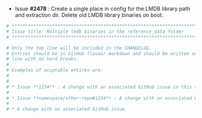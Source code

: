 * Issue **#2478** : Create a single place in config for the LMDB library path and extraction dir. Delete old LMDB library binaries on boot.


```bash
# ********************************************************************************
# Issue title: Multiple lmdb binaries in the reference_data folder
# ********************************************************************************
```

```bash
# Only the top line will be included in the CHANGELOG.
# Entries should be in GitHub flavour markdown and should be written on a single
# line with no hard breaks.
#
# Examples of accptable entires are:
#
#
# * Issue **1234** : A change with an associated GitHub issue in this repository
#
# * Issue **namespace/other-repo#1234** : A change with an associated GitHub issue in another repository
#
# * A change with no associated GitHub issue.
```
